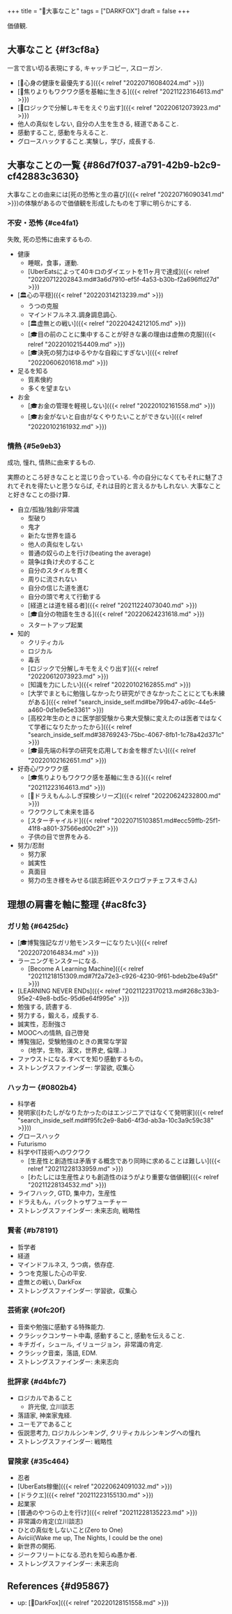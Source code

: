+++
title = "🦊大事なこと"
tags = ["DARKFOX"]
draft = false
+++

価値観.


## 大事なこと {#f3cf8a}

一言で言い切る表現にする, キャッチコピー, スローガン.

-   [🦊心身の健康を最優先する]({{< relref "20220716084024.md" >}})
-   [🦊焦りよりもワクワク感を基軸に生きる]({{< relref "20211223164613.md" >}})
-   [🦊ロジックで分解しキモをえぐり出す]({{< relref "20220612073923.md" >}})
-   他人の真似をしない, 自分の人生を生きる, 経道であること.
-   感動すること, 感動を与えること.
-   グロースハックすること.実験し，学び，成長する.


## 大事なことの一覧 {#86d7f037-a791-42b9-b2c9-cf42883c3630}

大事なことの由来には[死の恐怖と生の喜び]({{< relref "20220716090341.md" >}})の体験があるので価値観を形成したものを丁寧に明らかにする.


### 不安・恐怖 {#ce4fa1}

失敗, 死の恐怖に由来するもの.

-   健康
    -   睡眠，食事，運動.
    -   [UberEatsによって40キロのダイエットを11ヶ月で達成]({{< relref "20220712202843.md#3a6d7910-ef5f-4a53-b30b-f2a696ffd27d" >}})
-   [🏛心の平穏]({{< relref "20220314213239.md" >}})
    -   うつの克服
    -   マインドフルネス.調身調息調心.
    -   [🏛虚無との戦い]({{< relref "20220424212105.md" >}})
    -   [🎓目の前のことに集中することが好きな裏の理由は虚無の克服]({{< relref "20220102154409.md" >}})
    -   [🎓決死の努力はゆるやかな自殺にすぎない]({{< relref "20220606201618.md" >}})
-   足るを知る
    -   質素倹約
    -   多くを望まない
-   お金
    -   [🎓お金の管理を軽視しない]({{< relref "20220102161558.md" >}})
    -   [🎓お金がないと自由がなくやりたいことができない]({{< relref "20220102161932.md" >}})


### 情熱 {#5e9eb3}

成功, 憧れ, 情熱に由来するもの.

実際のところ好きなことと混じり合っている. 今の自分になくてもそれに魅了されてそれを得たいと思うならば, それは目的と言えるかもしれない. 大事なことと好きなことの掛け算.

-   自立/孤独/独創/非常識
    -   型破り
    -   鬼才
    -   新たな世界を語る
    -   他人の真似をしない
    -   普通の奴らの上を行け(beating the average)
    -   競争は負け犬のすること
    -   自分のスタイルを貫く
    -   周りに流されない
    -   自分の信じた道を進む
    -   自分の頭で考えて行動する
    -   [経道とは道を経る者]({{< relref "20211224073040.md" >}})
    -   [🎓自分の物語を生きる]({{< relref "20220624231618.md" >}})
    -   スタートアップ起業
-   知的
    -   クリティカル
    -   ロジカル
    -   毒舌
    -   [ロジックで分解しキモをえぐり出す]({{< relref "20220612073923.md" >}})
    -   [知識を力にしたい]({{< relref "20220102162855.md" >}})
    -   [大学でまともに勉強しなかったり研究ができなかったことにとても未練がある]({{< relref "search_inside_self.md#be799b47-a69c-44e5-a460-0d1e9e5e3361" >}})
    -   [高校2年生のときに医学部受験から東大受験に変えたのは医者ではなくて学者になりたかったから]({{< relref "search_inside_self.md#38769243-75bc-4067-8fb1-1c78a42d371c" >}})
    -   [🎓最先端の科学の研究を応用してお金を稼ぎたい]({{< relref "20220102162651.md" >}})
-   好奇心/ワクワク感
    -   [🎓焦りよりもワクワク感を基軸に生きる]({{< relref "20211223164613.md" >}})
    -   [📝ドラえもんふしぎ探検シリーズ]({{< relref "20220624232800.md" >}})
    -   ワクワクして未来を語る
    -   [スターチャイルド]({{< relref "20220715103851.md#ecc59ffb-25f1-41f8-a801-37566ed00c2f" >}})
    -   子供の目で世界をみる.
-   努力/忍耐
    -   努力家
    -   誠実性
    -   真面目
    -   努力の生き様をみせる(談志師匠やスクロヴァチェフスキさん)


## 理想の肩書を軸に整理 {#ac8fc3}


### ガリ勉 {#6425dc}

-   [🎓博覧強記なガリ勉モンスターになりたい]({{< relref "20220720164834.md" >}})
-   ラーニングモンスターになる.
    -   [Become A Learning Machine]({{< relref "20211218151309.md#7f2a72e3-c926-4230-9f61-bdeb2be49a5f" >}})
-   [LEARNING NEVER ENDs]({{< relref "20211223170213.md#268c33b3-95e2-49e8-bd5c-95d6e64f995e" >}})
-   勉強する, 読書する.
-   努力する，鍛える，成長する.
-   誠実性，忍耐強さ
-   MOOCへの情熱, 自己啓発
-   博覧強記，受験勉強のときの異常な学習
    -   (地学，生物，漢文，世界史, 倫理...)
-   ファウストになる.すべてを知り感動するもの。
-   ストレングスファインダー: 学習欲, 収集心


### ハッカー {#0802b4}

-   科学者
-   発明家([わたしがなりたかったのはエンジニアではなくて発明家]({{< relref "search_inside_self.md#f95fc2e9-8ab6-4f3d-ab3a-10c3a9c59c38" >}}))
-   グロースハック
-   Futurismo
-   科学やIT技術へのワクワク
    -   [生産性と創造性は矛盾する概念であり同時に求めることは難しい]({{< relref "20211228133959.md" >}})
    -   [わたしには生産性よりも創造性のほうがより重要な価値観]({{< relref "20211228134532.md" >}})
-   ライフハック, GTD, 集中力，生産性
-   ドラえもん，バックトゥザフューチャー
-   ストレングスファインダー: 未来志向, 戦略性


### 賢者 {#b78191}

-   哲学者
-   経道
-   マインドフルネス, うつ病，依存症.
-   うつを克服した心の平安.
-   虚無との戦い, DarkFox
-   ストレングスファインダー: 学習欲，収集心


### 芸術家 {#0fc20f}

-   音楽や勉強に感動する特殊能力.
-   クラシックコンサート中毒, 感動すること, 感動を伝えること.
-   キチガイ，シュール, イリュージョン，非常識の肯定.
-   クラシック音楽，落語, EDM.
-   ストレングスファインダー: 未来志向


### 批評家 {#d4bfc7}

-   ロジカルであること
    -   許光俊, 立川談志
-   落語家, 神楽家鬼経.
-   ユーモアであること
-   仮説思考力, ロジカルシンキング, クリティカルシンキングへの憧れ
-   ストレングスファインダー: 戦略性


### 冒険家 {#35c464}

-   忍者
-   [UberEats稼働]({{< relref "20220624091032.md" >}})
-   [ドラクエ]({{< relref "20211223155130.md" >}})
-   起業家
-   [普通のやつらの上を行け]({{< relref "20211228135223.md" >}})
-   非常識の肯定(立川談志)
-   ひとの真似をしないこと(Zero to One)
-   Avicii(Wake me up, The Nights, I could be the one)
-   新世界の開拓.
-   ジークフリートになる.恐れを知らぬ愚か者.
-   ストレングスファインダー: 未来志向


## References {#d95867}

-   up: [🦊DarkFox]({{< relref "20220128151558.md" >}})
